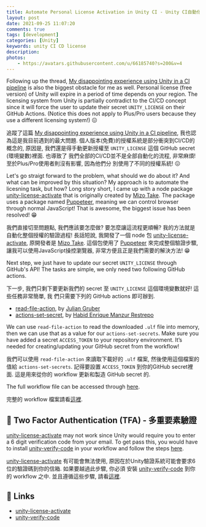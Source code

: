 ```yaml
---
title: Automate Personal License Activation in Unity CI - Unity CI自動化個人版授權
layout: post
date: 2021-09-25 11:07:20
comments: true
tags: [development]
categories: [Unity]
keywords: unity CI CD license
description: 
photos:
	- https://avatars.githubusercontent.com/u/66185740?s=200&v=4
---
```


Following up the thread, [My disappointing experience using Unity in a CI pipeline](https://forum.unity.com/threads/my-disappointing-experience-using-unity-in-a-ci-pipeline.737678/)
is also the biggest obstacle for me as well. Personal license (free version) of
Unity will expire in a period of time depends on your region. The licensing system
from Unity is partially contradict to the CI/CD concept since it will force
the user to update their secret `UNITY_LICENSE` on their GitHub Actions. (Notice
this does not apply to Plus/Pro users because they use a different licensing system!)
😖

追蹤了這篇 [My disappointing experience using Unity in a CI pipeline](https://forum.unity.com/threads/my-disappointing-experience-using-unity-in-a-ci-pipeline.737678/),
我也認為這是我目前遇到的最大問題. 個人版本(免費)的授權系統是部分衝突到CI/CD的概念的, 原因是,
我們還是得手動更新授權至 `UNITY_LICENSE` 這個 GitHub secret (環境變數)裡面. 也導致了
我們全部的CI/CD並不是全部自動化的流程, 非常麻煩! 至於Plus/Pro使用者則沒有影響, 因為他們分
別使用了不同的授權系統! 😖

<!-- more -->

Let's go straigt forward to the problem, what should we do about it? And what
can be improved by this situation? My approach is to automate the licesning
task, but how? Long story short, I came up with a node package [unity-license-activate](https://github.com/jcs090218/unity-license-activate)
that is originally created by [Mizo Take](https://github.com/MizoTake). The
package uses a package named [Puppeteer](https://github.com/puppeteer/puppeteer),
meaning we can control browser through normal JavaScript! That is awesome, the
biggest issue has been resolved! 😁

我們直接切至問題點, 我們應該要怎麼做? 要怎麼讓這流程更順暢? 我的方法就是自動化整個授權的驗證過程!
長話短說, 我開發了一個 node 包 [unity-license-activate](https://github.com/jcs090218/unity-license-activate),
原開發者是 [Mizo Take](https://github.com/MizoTake). 這個包使用了 [Puppeteer](https://github.com/puppeteer/puppeteer)
來完成整個驗證步驟, 讓我可以使用JavaScript操控瀏覽器, 非常方便且正是我們需要的解決方法! 😁

Next step, we just have to update our secret `UNITY_LICENSE` through GitHub's API!
The tasks are simple, we only need two following GitHub actions.

下一步, 我們只剩下要更新我們的 secret 至 `UNITY_LICENSE` 這個環境變數就好! 這些任務非常簡單, 我
們只需要下列的 GitHub actions 即可辦到.

- [read-file-action](https://github.com/juliangruber/read-file-action), by [Julian Gruber](https://github.com/juliangruber)
- [actions-set-secret](https://github.com/hmanzur/actions-set-secret), by [Habid Enrique Manzur Restrepo](https://github.com/hmanzur)

We can use `read-file-action` to read the downloaded `.ulf` file into memory, then we
can use that as a value for our `actions-set-secrets`. Make sure you have added a secret
`ACCESS_TOKEN` to your repository environment. It’s needed for creating/updating your
GitHub secret from the workflow!

我們可以使用 `read-file-action` 來讀取下載好的 `.ulf` 檔案, 然後使用這個檔案的值給 `actions-set-secrets`.
記得要設置 `ACCESS_TOKEN` 到你的GitHub secret裡面. 這是用來從你的 workflow 更新和製造 GitHub secret 的.

The full workflow file can be accessed through [here](https://github.com/jcs090218/JCSUnity/blob/master/.github/workflows/license.yml).

完整的 workflow 檔案請看[這裡](https://github.com/jcs090218/JCSUnity/blob/master/.github/workflows/license.yml).

## 🔐 Two Factor Authentication (TFA) - 多重要素驗證

[unity-license-activate](https://github.com/jcs090218/unity-license-activate)
may not work since Unity would require you to enter a 6 digit verification code
from your email. To get pass this, you would have to install [unity-verify-code](https://github.com/jcs090218/unity-verify-code)
in your workflow and follow the steps [here](https://github.com/jcs090218/unity-verify-code#-prerequisite).

[unity-license-activate](https://github.com/jcs090218/unity-license-activate)
有可能會無法使用, 原因在於Unity驗證系統可能會要求6位的驗證碼到你的信箱. 如果要越過此步驟, 你必須
安裝 [unity-verify-code](https://github.com/jcs090218/unity-verify-code) 到你的
workflow 之中. 並且遵循這些步驟, 請看[這裡](https://github.com/jcs090218/unity-verify-code#-prerequisite).

## 🔗 Links

* [unity-license-activate](https://github.com/jcs090218/unity-license-activate)
* [unity-verify-code](https://github.com/jcs090218/unity-verify-code)

